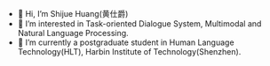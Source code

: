 - 👋 Hi, I’m Shijue Huang(黄仕爵)
- 👀 I’m interested in Task-oriented Dialogue System, Multimodal and Natural Language Processing.
- 🌱 I’m currently a postgraduate student in Human Language Technology(HLT), Harbin Institute of Technology(Shenzhen).


<!---
JoeYing1019/JoeYing1019 is a ✨ special ✨ repository because its `README.md` (this file) appears on your GitHub profile.
You can click the Preview link to take a look at your changes.
--->
